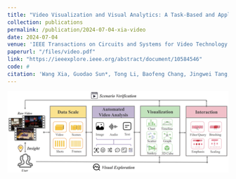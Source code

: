 ```yaml
---
title: "Video Visualization and Visual Analytics: A Task-Based and Application-Driven Investigation"
collection: publications
permalink: /publication/2024-07-04-xia-video
date: 2024-07-04
venue: 'IEEE Transactions on Circuits and Systems for Video Technology'
paperurl: "/files/video.pdf"
link: "https://ieeexplore.ieee.org/abstract/document/10584546"
code: #
citation: 'Wang Xia, Guodao Sun*, Tong Li, Baofeng Chang, Jingwei Tang, <strong>Gefei Zhang</strong>, Ronghua Liang. &quot; Video Visualization and Visual Analytics: A Task-Based and Application-Driven Investigation.&quot; <i>IEEE Transactions on Circuits and Systems for Video Technology,  2024</i>. 1(1).'
---
```


<img src="/images/videoxia.png" />
